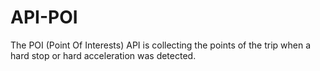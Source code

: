 # API-POI
The POI (Point Of Interests) API is collecting the points of the trip when a hard stop or hard acceleration was detected.
